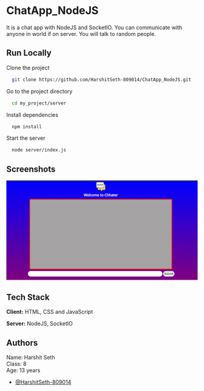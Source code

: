 
# ChatApp_NodeJS

It is a chat app with NodeJS and SocketIO. You can communicate with anyone in world if on server. You will talk to random people.

## Run Locally

Clone the project

```bash
  git clone https://github.com/HarshitSeth-809014/ChatApp_NodeJS.git
```

Go to the project directory

```bash
  cd my_project/server
```

Install dependencies

```bash
  npm install
```

Start the server

```bash
  node server/index.js
```

  
## Screenshots

![App Screenshot](/Screenshots/Screenshot.png)

  
## Tech Stack

**Client:** HTML, CSS and JavaScript

**Server:** NodeJS, SocketIO

  
## Authors
Name: Harshit Seth\
Class: 8\
Age: 13 years
- [@HarshitSeth-809014](https://github.com/HarshitSeth-809014/)

  
